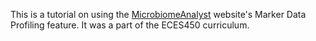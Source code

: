 This is a tutorial on using the [MicrobiomeAnalyst](https://www.microbiomeanalyst.ca/) website's Marker Data Profiling feature. It was a part of the ECES450 curriculum.
